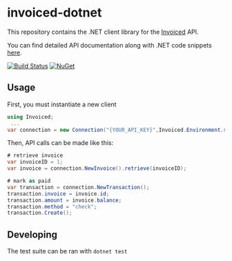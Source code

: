 # invoiced-dotnet

This repository contains the .NET client library for the [Invoiced](https://invoiced.com) API.

You can find detailed API documentation along with .NET code snippets [here](https://www.invoiced.com/resources/docs/api/?csharp).

[![Build Status](https://travis-ci.com/Invoiced/invoiced-dotnet.svg?branch=master)](https://travis-ci.com/Invoiced/invoiced-dotnet) [![NuGet](https://img.shields.io/nuget/v/Invoiced.svg)](https://www.nuget.org/packages/Invoiced/)

## Usage

First, you must instantiate a new client

```c#
using Invoiced;
 ...
var connection = new Connection("{YOUR_API_KEY}",Invoiced.Environment.sandbox);
```

Then, API calls can be made like this:
```c#
# retrieve invoice
var invoiceID = 1;
var invoice = connection.NewInvoice().retrieve(invoiceID);

# mark as paid
var transaction = connection.NewTransaction();
transaction.invoice = invoice.id;
transaction.amount = invoice.balance;
transaction.method = "check";
transaction.Create();
```

## Developing

The test suite can be ran with `dotnet test`
